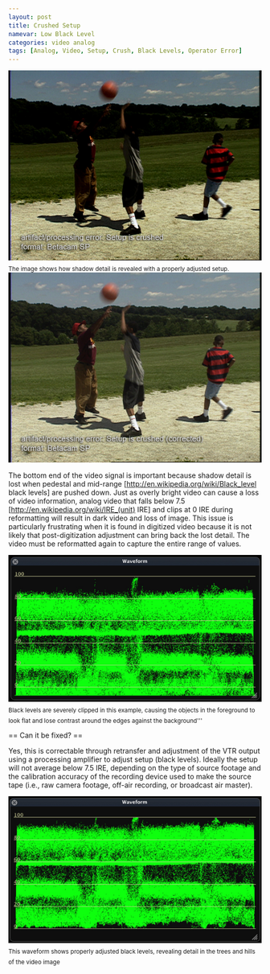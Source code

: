 ```yaml
---
layout: post
title: Crushed Setup
namevar: Low Black Level
categories: video analog
tags: [Analog, Video, Setup, Crush, Black Levels, Operator Error]
---
```


<img src="/images/SetupIsCrushed_Flat.jpg">
<sub>The image shows how shadow detail is revealed with a properly adjusted setup.</sub>

<img src="/images/SetupIsCrushedCorrected_Flat.jpg">

The bottom end of the video signal is important because shadow detail is lost when pedestal and mid-range [http://en.wikipedia.org/wiki/Black_level black levels] are pushed down. Just as overly bright video can cause a loss of video information, analog video that falls below 7.5 [http://en.wikipedia.org/wiki/IRE_(unit) IRE] and clips at 0 IRE during reformatting will result in dark video and loss of image. This issue is particularly frustrating when it is found in digitized video because it is not likely that post-digitization adjustment can bring back the lost detail. The video must be reformatted again to capture the entire range of values.

<img src="/images/Crushed_Setup_Waveform_Flat.jpg">
<sub>Black levels are severely clipped in this example, causing the objects in the foreground to look flat and lose contrast around the edges against the background'''</sub>

== Can it be fixed? ==

Yes, this is correctable through retransfer and adjustment of the VTR output using a  processing amplifier to adjust setup (black levels). Ideally the setup  will not average below 7.5 IRE, depending on the type of source footage and the calibration accuracy of the recording device used to make the source tape (i.e., raw camera footage, off-air recording, or broadcast air master).

<img src="/images/Crushed_Setup_Waveform_Fixed_Flat.jpg">
<sub>This waveform shows properly adjusted black levels, revealing detail in the trees and hills of the video image</sub>
